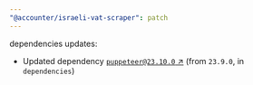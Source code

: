 ```yaml
---
"@accounter/israeli-vat-scraper": patch
---
```

dependencies updates:
  - Updated dependency [`puppeteer@23.10.0` ↗︎](https://www.npmjs.com/package/puppeteer/v/23.10.0) (from `23.9.0`, in `dependencies`)
